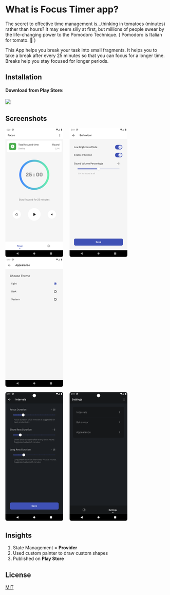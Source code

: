 
# What is Focus Timer app?

The secret to effective time management is...thinking in tomatoes (minutes) rather than hours? It may seem silly at first, but millions of people swear by the life-changing power to the Pomodoro Technique. ( Pomodoro is Italian for tomato. 🍅 )

This App helps you break your task into small fragments. It helps you to take a break after every 25 minutes so that you can focus for a longer time. Breaks help you stay focused for longer periods.

## Installation


#### Download from Play Store:

<a href="https://play.google.com/store/apps/details?id=com.mmstq.pomo.pomodoro">
  <img src="https://play.google.com/intl/en_us/badges/static/images/badges/en_badge_web_generic.png" width="180"/>
  <a/>


## Screenshots


<p align="left">
  <img src="screenshots/ss5.png" width="180"> &nbsp;&nbsp;&nbsp; <img src="screenshots/ss4.png" width="180"> &nbsp;&nbsp;&nbsp; <img src="screenshots/ss3.png" width="180">
</p>

<p align="left">
  <img src="screenshots/ss2.png" width="180"> &nbsp;&nbsp;&nbsp; <img src="screenshots/ss1.png" width="180">
</p>

## Insights
1. State Management = **Provider**
2. Used custom painter to draw custom shapes
3. Published on **Play Store**


## License

[MIT](https://choosealicense.com/licenses/mit/)

